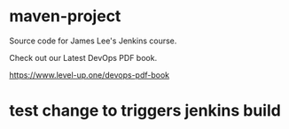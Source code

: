 # maven-project
Source code for James Lee's Jenkins course.

Check out our Latest DevOps PDF book.

https://www.level-up.one/devops-pdf-book

# test change to triggers jenkins build
